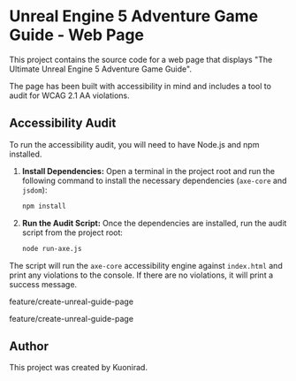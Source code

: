 # Unreal Engine 5 Adventure Game Guide - Web Page

This project contains the source code for a web page that displays "The Ultimate Unreal Engine 5 Adventure Game Guide".

The page has been built with accessibility in mind and includes a tool to audit for WCAG 2.1 AA violations.

## Accessibility Audit

To run the accessibility audit, you will need to have Node.js and npm installed.

1.  **Install Dependencies:**
    Open a terminal in the project root and run the following command to install the necessary dependencies (`axe-core` and `jsdom`):
    ```bash
    npm install
    ```

2.  **Run the Audit Script:**
    Once the dependencies are installed, run the audit script from the project root:
    ```bash
    node run-axe.js
    ```

The script will run the `axe-core` accessibility engine against `index.html` and print any violations to the console. If there are no violations, it will print a success message.

feature/create-unreal-guide-page

feature/create-unreal-guide-page

## Author

This project was created by Kuonirad.
